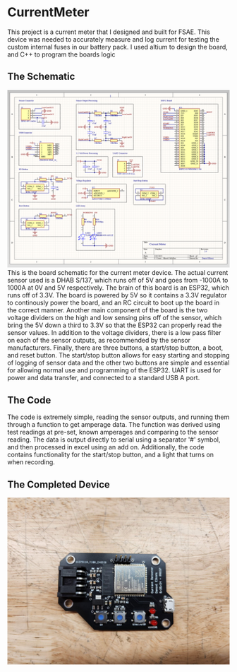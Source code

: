 # CurrentMeter
This project is a current meter that I designed and built for FSAE. This device was needed to accurately measure and log current for testing the custom internal fuses in our battery pack. I used altium to design the board, and C++ to program the boards logic

## The Schematic
![Schematic](/imgs/CurrentMeterSchematic.png)
This is the board schematic for the current meter device. The actual current sensor used is a DHAB S/137, which runs off of 5V and goes from -1000A to 1000A at 0V and 5V respectively. The brain of this board is an ESP32, which runs off of 3.3V. The board is powered by 5V so it contains a 3.3V regulator to continously power the board, and an RC circuit to boot up the board in the correct manner. Another main component of the board is the two voltage dividers on the high and low sensing pins off of the sensor, which bring the 5V down a third to 3.3V so that the ESP32 can properly read the sensor values. In addition to the voltage dividers, there is a low pass filter on each of the sensor outputs, as recommended by the sensor manufacturers. Finally, there are three buttons, a start/stop button, a boot, and reset button. The start/stop button allows for easy starting and stopping of logging of sensor data and the other two buttons are simple and essential for allowing normal use and programming of the ESP32. UART is used for power and data transfer, and connected to a standard USB A port.

## The Code
The code is extremely simple, reading the sensor outputs, and running them through a function to get amperage data. The function was derived using test readings at pre-set, known amperages and comparing to the sensor reading. The data is output directly to serial using a separator '#' symbol, and then processed in excel using an add on. Additionally, the code contains functionality for the start/stop button, and a light that turns on when recording.

## The Completed Device
![CompletedImage](/imgs/completed.jpg)
